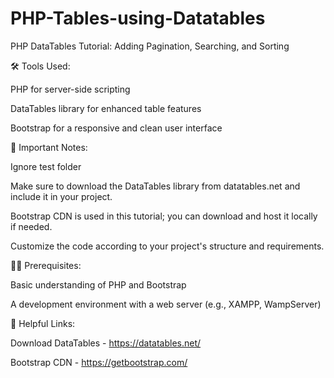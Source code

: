 # PHP-Tables-using-Datatables
PHP DataTables Tutorial: Adding Pagination, Searching, and Sorting

🛠️ Tools Used:

PHP for server-side scripting

DataTables library for enhanced table features

Bootstrap for a responsive and clean user interface


🚨 Important Notes:

Ignore test folder

Make sure to download the DataTables library from datatables.net and include it in your project.

Bootstrap CDN is used in this tutorial; you can download and host it locally if needed.

Customize the code according to your project's structure and requirements.


👨‍💻 Prerequisites:

Basic understanding of PHP and Bootstrap

A development environment with a web server (e.g., XAMPP, WampServer)


🔗 Helpful Links:

Download DataTables - https://datatables.net/

Bootstrap CDN - https://getbootstrap.com/


